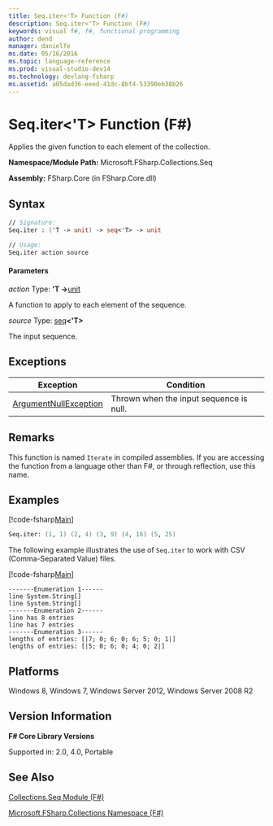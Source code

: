 ```yaml
---
title: Seq.iter<'T> Function (F#)
description: Seq.iter<'T> Function (F#)
keywords: visual f#, f#, functional programming
author: dend
manager: danielfe
ms.date: 05/16/2016
ms.topic: language-reference
ms.prod: visual-studio-dev14
ms.technology: devlang-fsharp
ms.assetid: a05dad36-eeed-41dc-8bf4-53390eb38b26
---
```


# Seq.iter<'T> Function (F#)

Applies the given function to each element of the collection.

**Namespace/Module Path:** Microsoft.FSharp.Collections.Seq

**Assembly:** FSharp.Core (in FSharp.Core.dll)


## Syntax

```fsharp
// Signature:
Seq.iter : ('T -> unit) -> seq<'T> -> unit

// Usage:
Seq.iter action source
```

#### Parameters
*action*
Type: **'T -&gt;**[unit](https://msdn.microsoft.com/library/00b837c2-6c8a-483a-87d3-0479c64037a7)


A function to apply to each element of the sequence.


*source*
Type: [seq](https://msdn.microsoft.com/library/2f0c87c6-8a0d-4d33-92a6-10d1d037ce75)**&lt;'T&gt;**


The input sequence.

## Exceptions

|Exception|Condition|
|----|----|
|[ArgumentNullException](https://msdn.microsoft.com/library/system.argumentnullexception.aspx)|Thrown when the input sequence is null.|


## Remarks
This function is named `Iterate` in compiled assemblies. If you are accessing the function from a language other than F#, or through reflection, use this name.

## Examples

[!code-fsharp[Main](snippets/fssamples101/snippet1003.fs)]

```fsharp
Seq.iter: (1, 1) (2, 4) (3, 9) (4, 16) (5, 25)
```

The following example illustrates the use of `Seq.iter` to work with CSV (Comma-Separated Value) files.

[!code-fsharp[Main](snippets/fssamples101/snippet2003.fs)]

```
-------Enumeration 1------
line System.String[]
line System.String[]
-------Enumeration 2------
line has 8 entries
line has 7 entries
-------Enumeration 3------
lengths of entries: [|7; 0; 6; 0; 6; 5; 0; 1|]
lengths of entries: [|5; 0; 6; 0; 4; 0; 2|]
```

## Platforms
Windows 8, Windows 7, Windows Server 2012, Windows Server 2008 R2


## Version Information
**F# Core Library Versions**

Supported in: 2.0, 4.0, Portable

## See Also
[Collections.Seq Module &#40;F&#35;&#41;](Collections.Seq-Module-%5BFSharp%5D.md)

[Microsoft.FSharp.Collections Namespace &#40;F&#35;&#41;](Microsoft.FSharp.Collections-Namespace-%5BFSharp%5D.md)
